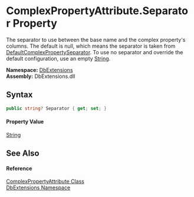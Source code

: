 ComplexPropertyAttribute.Separator Property
===========================================
The separator to use between the base name and the complex property's columns. The default is null, which means the separator is taken from [DefaultComplexPropertySeparator][1]. To use no separator and override the default configuration, use an empty [String][2].
  
**Namespace:** [DbExtensions][3]  
**Assembly:** DbExtensions.dll

Syntax
------

```csharp
public string? Separator { get; set; }
```

#### Property Value
[String][2]

See Also
--------

#### Reference
[ComplexPropertyAttribute Class][4]  
[DbExtensions Namespace][3]  

[1]: ../DatabaseConfiguration/DefaultComplexPropertySeparator.md
[2]: https://learn.microsoft.com/dotnet/api/system.string
[3]: ../README.md
[4]: README.md